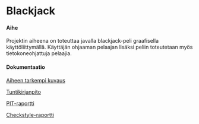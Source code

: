 # Blackjack

#### Aihe

Projektin aiheena on toteuttaa javalla blackjack-peli graafisella käyttöliittymällä. Käyttäjän ohjaaman pelaajan lisäksi peliin toteutetaan myös tietokoneohjattuja pelaajia.

#### Dokumentaatio

[Aiheen tarkempi kuvaus](dokumentaatio/aiheenKuvausJaRakenne.md)

[Tuntikirjanpito](dokumentaatio/tuntikirjanpito.md)

[PIT-raportti](https://htmlpreview.github.io/?https://github.com/javikainen/Blackjack/blob/master/dokumentaatio/pit-raportti/201612082144/index.html)

[Checkstyle-raportti](https://htmlpreview.github.io/?https://github.com/javikainen/Blackjack/blob/master/dokumentaatio/checkstyle-raportti/checkstyle.html)
